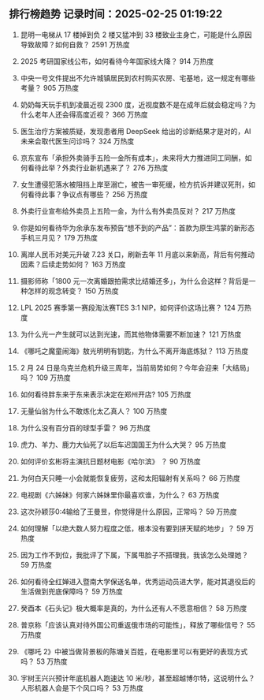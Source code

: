 
## 排行榜趋势 记录时间：2025-02-25 01:19:22
  
  1. 昆明一电梯从 17 楼掉到负 2 楼又猛冲到 33 楼致业主身亡，可能是什么原因导致故障？如何自救？ 2591 万热度
    
  2. 2025 考研国家线公布，如何看待今年国家线大降？ 914 万热度
    
  3. 中央一号文件提出不允许城镇居民到农村购买农房、宅基地，这一规定有哪些考量？ 905 万热度
    
  4. 奶奶每天玩手机到凌晨近视 2300 度，近视度数不是在成年后就会稳定吗？为什么老年人还会得高度近视？ 366 万热度
    
  5. 医生治疗方案被质疑，发现患者用 DeepSeek 给出的诊断结果才是对的，AI 未来会取代医生问诊吗？ 324 万热度
    
  6. 京东宣布「承担外卖骑手五险一金所有成本」，未来将大力推进同工同酬，如何看待此举？外卖行业新机遇来了？ 276 万热度
    
  7. 女生遭侵犯落水被阻挡上岸至溺亡，被告一审死缓，检方抗诉并建议死刑，如何看待此事？争议点有哪些？ 256 万热度
    
  8. 外卖行业宣布给外卖员上五险一金，为什么有外卖员反对？ 217 万热度
    
  9. 你是如何看待华为余承东发布预告“想不到的产品”：首款为原生鸿蒙的新形态手机三月见？ 179 万热度
    
  10. 离岸人民币对美元升破 7.23 关口，刷新去年 11 月底以来新高，背后有何推动因素？后续走势如何？ 163 万热度
    
  11. 摄影师称「1800 元一次离婚跟拍需求比结婚还多」，为什么会这样？背后是一种怎样的观念转变？ 150 万热度
    
  12. LPL 2025 赛季第一赛段淘汰赛TES 3:1 NIP，如何评价这场比赛？ 124 万热度
    
  13. 为什么光一产生就可以达到光速，而其他物体需要不断加速？ 121 万热度
    
  14. 《哪吒之魔童闹海》敖光明明有钥匙，为什么不离开海底炼狱？ 113 万热度
    
  15. 2 月 24 日是乌克兰危机升级三周年，当前局势如何？今年会迎来「大结局」吗？ 109 万热度
    
  16. 如何看待胖东来于东来表示决定在郑州开店? 105 万热度
    
  17. 无量仙翁为什么不敢炼化太乙真人？ 100 万热度
    
  18. 为什么没有百分百的球型手雷？ 96 万热度
    
  19. 虎力、羊力、鹿力大仙死了以后车迟国国王为什么大哭？ 95 万热度
    
  20. 如何评价玄彬将主演抗日题材电影《哈尔滨》 ？ 90 万热度
    
  21. 为何白天只睡一小会就能恢复疲劳，这和太阳辐射有关系吗？ 66 万热度
    
  22. 电视剧《六姊妹》何家六姊妹里你最喜欢谁，为什么？ 63 万热度
    
  23. 这次孙颖莎0:4输给了王曼昱，你觉得是什么原因，正常吗？ 59 万热度
    
  24. 如何理解「以绝大数人努力程度之低，根本没有要到拼天赋的地步」？ 59 万热度
    
  25. 因为工作不到位，我批评了下属，下属甩脸子不搭理我，我该怎么处理她？ 59 万热度
    
  26. 如何看待全红婵进入暨南大学保送名单，优秀运动员进大学，能对其退役后的生活做到兜底保障吗？ 59 万热度
    
  27. 癸酉本《石头记》极大概率是真的，为什么还有人不愿意相信？ 58 万热度
    
  28. 普京称「应该认真对待外国公司重返俄市场的可能性」，释放了哪些信号？ 55 万热度
    
  29. 《哪吒 2》中被当做背景板的陈塘关百姓，在电影里可以有更好的表现方式吗？ 53 万热度
    
  30. 宇树王兴兴预计年底机器人跑速达 10 米/秒，甚至超越博尔特，这说明什么？人形机器人会是下个风口吗？ 53 万热度
    